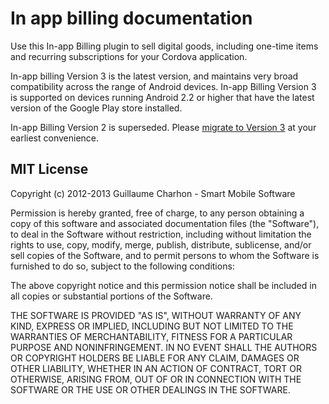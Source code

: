 In app billing documentation
===================================

Use this In-app Billing plugin to sell digital goods, including one-time items and recurring subscriptions for your Cordova application.

In-app billing Version 3 is the latest version, and maintains very broad compatibility across the range of Android devices. In-app Billing Version 3 is supported on devices running Android 2.2 or higher that have the latest version of the Google Play store installed. 

In-app Billing Version 2 is superseded. Please [migrate to Version 3](http://developer.android.com/google/play/billing/billing_overview.html#migration) at your earliest convenience.

MIT License
----------------

Copyright (c) 2012-2013 Guillaume Charhon - Smart Mobile Software

 Permission is hereby granted, free of charge, to any person obtaining a copy
 of this software and associated documentation files (the "Software"), to deal
 in the Software without restriction, including without limitation the rights
 to use, copy, modify, merge, publish, distribute, sublicense, and/or sell
 copies of the Software, and to permit persons to whom the Software is
 furnished to do so, subject to the following conditions:

 The above copyright notice and this permission notice shall be included in
 all copies or substantial portions of the Software.

 THE SOFTWARE IS PROVIDED "AS IS", WITHOUT WARRANTY OF ANY KIND, EXPRESS OR
 IMPLIED, INCLUDING BUT NOT LIMITED TO THE WARRANTIES OF MERCHANTABILITY,
 FITNESS FOR A PARTICULAR PURPOSE AND NONINFRINGEMENT. IN NO EVENT SHALL THE
 AUTHORS OR COPYRIGHT HOLDERS BE LIABLE FOR ANY CLAIM, DAMAGES OR OTHER
 LIABILITY, WHETHER IN AN ACTION OF CONTRACT, TORT OR OTHERWISE, ARISING FROM,
 OUT OF OR IN CONNECTION WITH THE SOFTWARE OR THE USE OR OTHER DEALINGS IN
 THE SOFTWARE.
